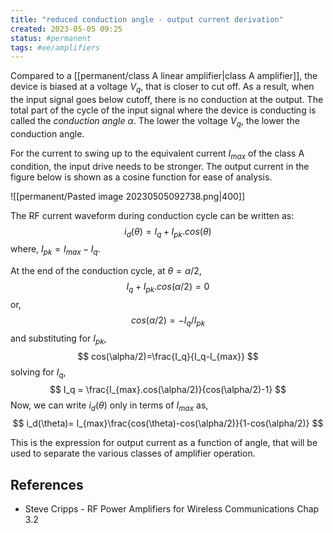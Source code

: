```yaml
---
title: "reduced conduction angle - output current derivation"
created: 2023-05-05 09:25
status: #permanent
tags: #ee/amplifiers
---
```


Compared to a [[permanent/class A linear amplifier|class A amplifier]], the device is biased at a voltage $V_q$, that is closer to cut off. As a result, when the input signal goes below cutoff, there is no conduction at the output. The total part of the cycle of the input signal where the device is conducting is called the *conduction angle $\alpha$*. The lower the voltage $V_q$, the lower the conduction angle.

For the current to swing up to the equivalent current $I_{max}$ of the class A condition, the input drive needs to be stronger. The output current in the figure below is shown as a cosine function for ease of analysis.

![[permanent/Pasted image 20230505092738.png|400]]

The RF current waveform during conduction cycle can be written as:
$$
i_d(\theta)=I_q+I_{pk}.cos(\theta)
$$
where, $I_{pk}=I_{max}-I_q$.

At the end of the conduction cycle, at $\theta=\alpha/2$,
$$
I_q + I_{pk}.cos(\alpha/2) = 0
$$
or, 
$$
cos(\alpha/2)=-I_q/I_{pk}
$$
and substituting for $I_{pk}$,
$$
cos(\alpha/2)=\frac{I_q}{I_q-I_{max}}
$$
solving for $I_q$,
$$
I_q = \frac{I_{max}.cos(\alpha/2)}{cos(\alpha/2)-1}
$$
Now, we can write $i_d(\theta)$ only in terms of $I_{max}$ as,
$$
i_d(\theta)= I_{max}\frac{cos(\theta)-cos(\alpha/2)}{1-cos(\alpha/2)}
$$

This is the expression for output current as a function of angle, that will be used to separate the various classes of amplifier operation.

## References
- Steve Cripps - RF Power Amplifiers for Wireless Communications Chap 3.2
